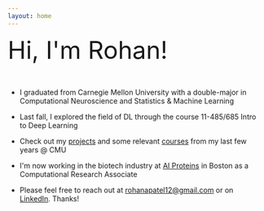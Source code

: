 ```yaml
---
layout: home
---
```

<font size= '35'>
Hi, I'm Rohan!
</font>

&nbsp;


- I graduated from Carnegie Mellon University with a double-major in Computational Neuroscience and Statistics & Machine Learning 

- Last fall, I explored the field of DL through the course 11-485/685 Intro to Deep Learning

- Check out my [projects](https://rhopatel.github.io/projects/) and some relevant [courses](https://rhopatel.github.io/coursework) from my last few years @ CMU

- I'm now working in the biotech industry at [AI Proteins](https://aiproteins.bio/) in Boston as a Computational Research Associate

- Please feel free to reach out at [rohanapatel12@gmail.com](rohanapatel12@gmail.com) or on [LinkedIn](https://www.linkedin.com/in/rhopatel). Thanks!


